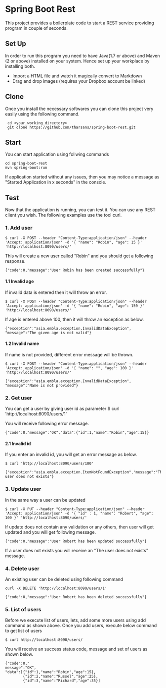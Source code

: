 # Spring Boot Rest
This project provides a boilerplate code to start a REST service providing program in couple of seconds.

## Set Up
In order to run this program you need to have Java(1.7 or above) and Maven (2 or above) installed on your system. Hence set up your workplace by installing both.    
  - Import a HTML file and watch it magically convert to Markdown
  - Drag and drop images (requires your Dropbox account be linked)

## Clone
Once you install the necessary softwares you can clone this project very easily using the following command.
   
     cd <your_working_directory> 
     git clone https://github.com/tharsans/spring-boot-rest.git

## Start
You can start application using follwing commands

    cd spring-boot-rest
    mvn spring-boot:run
    
If application started without any issues, then you may notice a message as "Started Application in x seconds" in the console. 
    
## Test
Now that the application is running, you can test it. You can use any REST client you wish. The following examples use the tool curl.

### 1. Add user
    $ curl -X POST --header "Content-Type:application/json" --header 'Accept: application/json' -d '{ "name": "Robin", "age": 15 }' 'http://localhost:8090/users/'
    
This will create a new user called "Robin" and you should get a following response.

    {"code":0,"message":"User Robin has been created successfully"}
    
#### 1.1 Invalid age
If invalid data is entered then it will throw an error.

    $ curl -X POST --header "Content-Type:application/json" --header 'Accept: application/json' -d '{ "name": "Robin", "age": 150 }' 'http://localhost:8090/users/'
    
 If age is entered above 100, then it will throw an exception as below.

    {"exception":"asia.embla.exception.InvalidDataException", "message":"The given age is not valid"}
    
#### 1.2 Invalid name
If name is not provided, different error message will be thrown. 

    $ curl -X POST --header "Content-Type:application/json" --header 'Accept: application/json' -d '{ "name": "", "age": 100 }' 'http://localhost:8090/users/'

    {"exception":"asia.embla.exception.InvalidDataException", "message":"Name is not provided"}
    
### 2. Get user
You can get a user by giving user id as parameter 
    $ curl 'http://localhost:8090/users/1'
    
You will receive following error message. 

    {"code":0,"message":"OK","data":{"id":1,"name":"Robin","age":15}}
    
#### 2.1 Invalid id
If you enter an invalid id, you will get an error message as below.
   
    $ curl 'http://localhost:8090/users/100' 
    
    {"exception":"asia.embla.exception.ItemNotFoundException","message":"The user does not exists"}
    
### 3. Update user 
In the same way a user can be updated  

    $ curl -X PUT --header "Content-Type:application/json" --header 'Accept: application/json' -d '{ "id" : 1, "name": "Robert", "age": 100 }' 'http://localhost:8090/users/'
    
If update does not contain any validation or any others, then user will get updated and you will get following message.

    {"code":0,"message":"User Robert has been updated successfully"}
    
If a user does not exists you will receive an "The user does not exists" message.

### 4. Delete user
An existing user can be deleted using following command

    curl -X DELETE 'http://localhost:8090/users/1'
    
    {"code":0,"message":"User Robert has been deleted successfully"}
    
### 5. List of users
Before we execute list of users, lets, add some more users using add command as shown above. Once you add users, execute below command to get list of users

    $ curl http://localhost:8090/users/
    
You will receive an success status code, message and set of users as shown below.

    {"code":0,"
    message":"OK",
    "data":[{"id":1,"name":"Robin","age":15},
            {"id":2,"name":"Russel","age":25},
            {"id":3,"name":"Richard","age":35}]
            
